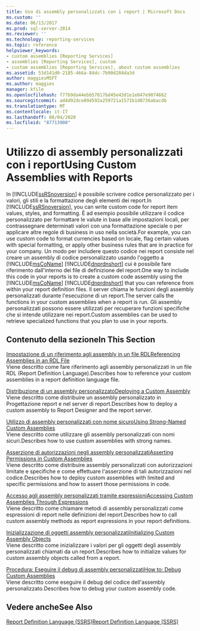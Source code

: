 ```yaml
---
title: Uso di assembly personalizzati con i report | Microsoft Docs
ms.custom: ''
ms.date: 06/13/2017
ms.prod: sql-server-2014
ms.reviewer: ''
ms.technology: reporting-services
ms.topic: reference
helpviewer_keywords:
- custom assemblies [Reporting Services]
- assemblies [Reporting Services], custom
- custom assemblies [Reporting Services], about custom assemblies
ms.assetid: 53d141d0-2185-466a-84dc-7b90d284da3d
author: maggiesMSFT
ms.author: maggies
manager: kfile
ms.openlocfilehash: f77b9da44ebb57617bd45e43d1e1e847e9074662
ms.sourcegitcommit: ad4d92dce894592a259721a1571b1d8736abacdb
ms.translationtype: MT
ms.contentlocale: it-IT
ms.lasthandoff: 08/04/2020
ms.locfileid: "87713900"
---
```

# <a name="using-custom-assemblies-with-reports"></a><span data-ttu-id="6651c-102">Utilizzo di assembly personalizzati con i report</span><span class="sxs-lookup"><span data-stu-id="6651c-102">Using Custom Assemblies with Reports</span></span>
  <span data-ttu-id="6651c-103">In [!INCLUDE[ssRSnoversion](../../includes/ssrsnoversion-md.md)] è possibile scrivere codice personalizzato per i valori, gli stili e la formattazione degli elementi dei report.</span><span class="sxs-lookup"><span data-stu-id="6651c-103">In [!INCLUDE[ssRSnoversion](../../includes/ssrsnoversion-md.md)], you can write custom code for report item values, styles, and formatting.</span></span> <span data-ttu-id="6651c-104">È ad esempio possibile utilizzare il codice personalizzato per formattare le valute in base alle impostazioni locali, per contrassegnare determinati valori con una formattazione speciale o per applicare altre regole di business in uso nella società.</span><span class="sxs-lookup"><span data-stu-id="6651c-104">For example, you can use custom code to format currencies based on locale, flag certain values with special formatting, or apply other business rules that are in practice for your company.</span></span> <span data-ttu-id="6651c-105">Un modo per includere questo codice nei report consiste nel creare un assembly di codice personalizzato usando l'oggetto a [!INCLUDE[msCoName](../../includes/msconame-md.md)] [!INCLUDE[dnprdnshort](../../includes/dnprdnshort-md.md)] cui è possibile fare riferimento dall'interno dei file di definizione del report.</span><span class="sxs-lookup"><span data-stu-id="6651c-105">One way to include this code in your reports is to create a custom code assembly using the [!INCLUDE[msCoName](../../includes/msconame-md.md)] [!INCLUDE[dnprdnshort](../../includes/dnprdnshort-md.md)] that you can reference from within your report definition files.</span></span> <span data-ttu-id="6651c-106">Il server chiama le funzioni degli assembly personalizzati durante l'esecuzione di un report.</span><span class="sxs-lookup"><span data-stu-id="6651c-106">The server calls the functions in your custom assemblies when a report is run.</span></span> <span data-ttu-id="6651c-107">Gli assembly personalizzati possono essere utilizzati per recuperare funzioni specifiche che si intende utilizzare nei report.</span><span class="sxs-lookup"><span data-stu-id="6651c-107">Custom assemblies can be used to retrieve specialized functions that you plan to use in your reports.</span></span>  
  
## <a name="in-this-section"></a><span data-ttu-id="6651c-108">Contenuto della sezione</span><span class="sxs-lookup"><span data-stu-id="6651c-108">In This Section</span></span>  
 [<span data-ttu-id="6651c-109">Impostazione di un riferimento agli assembly in un file RDL</span><span class="sxs-lookup"><span data-stu-id="6651c-109">Referencing Assemblies in an RDL File</span></span>](referencing-assemblies-in-an-rdl-file.md)  
 <span data-ttu-id="6651c-110">Viene descritto come fare riferimento agli assembly personalizzati in un file RDL (Report Definition Language).</span><span class="sxs-lookup"><span data-stu-id="6651c-110">Describes how to reference your custom assemblies in a report definition language file.</span></span>  
  
 [<span data-ttu-id="6651c-111">Distribuzione di un assembly personalizzato</span><span class="sxs-lookup"><span data-stu-id="6651c-111">Deploying a Custom Assembly</span></span>](deploying-a-custom-assembly.md)  
 <span data-ttu-id="6651c-112">Viene descritto come distribuire un assembly personalizzato in Progettazione report e nel server di report.</span><span class="sxs-lookup"><span data-stu-id="6651c-112">Describes how to deploy a custom assembly to Report Designer and the report server.</span></span>  
  
 [<span data-ttu-id="6651c-113">Utilizzo di assembly personalizzati con nome sicuro</span><span class="sxs-lookup"><span data-stu-id="6651c-113">Using Strong-Named Custom Assemblies</span></span>](using-strong-named-custom-assemblies.md)  
 <span data-ttu-id="6651c-114">Viene descritto come utilizzare gli assembly personalizzati con nomi sicuri.</span><span class="sxs-lookup"><span data-stu-id="6651c-114">Describes how to use custom assemblies with strong names.</span></span>  
  
 [<span data-ttu-id="6651c-115">Asserzione di autorizzazioni negli assembly personalizzati</span><span class="sxs-lookup"><span data-stu-id="6651c-115">Asserting Permissions in Custom Assemblies</span></span>](asserting-permissions-in-custom-assemblies.md)  
 <span data-ttu-id="6651c-116">Viene descritto come distribuire assembly personalizzati con autorizzazioni limitate e specifiche e come effettuare l'asserzione di tali autorizzazioni nel codice.</span><span class="sxs-lookup"><span data-stu-id="6651c-116">Describes how to deploy custom assemblies with limited and specific permissions and how to assert those permissions in code.</span></span>  
  
 [<span data-ttu-id="6651c-117">Accesso agli assembly personalizzati tramite espressioni</span><span class="sxs-lookup"><span data-stu-id="6651c-117">Accessing Custom Assemblies Through Expressions</span></span>](accessing-custom-assemblies-through-expressions.md)  
 <span data-ttu-id="6651c-118">Viene descritto come chiamare metodi di assembly personalizzati come espressioni di report nelle definizioni del report.</span><span class="sxs-lookup"><span data-stu-id="6651c-118">Describes how to call custom assembly methods as report expressions in your report definitions.</span></span>  
  
 [<span data-ttu-id="6651c-119">Inizializzazione di oggetti assembly personalizzati</span><span class="sxs-lookup"><span data-stu-id="6651c-119">Initializing Custom Assembly Objects</span></span>](initializing-custom-assembly-objects.md)  
 <span data-ttu-id="6651c-120">Viene descritto come inizializzare i valori per gli oggetti degli assembly personalizzati chiamati da un report.</span><span class="sxs-lookup"><span data-stu-id="6651c-120">Describes how to initialize values for custom assembly objects called from a report.</span></span>  
  
 [<span data-ttu-id="6651c-121">Procedura: Eseguire il debug di assembly personalizzati</span><span class="sxs-lookup"><span data-stu-id="6651c-121">How to: Debug Custom Assemblies</span></span>](how-to-debug-custom-assemblies.md)  
 <span data-ttu-id="6651c-122">Viene descritto come eseguire il debug del codice dell'assembly personalizzato.</span><span class="sxs-lookup"><span data-stu-id="6651c-122">Describes how to debug your custom assembly code.</span></span>  
  
## <a name="see-also"></a><span data-ttu-id="6651c-123">Vedere anche</span><span class="sxs-lookup"><span data-stu-id="6651c-123">See Also</span></span>  
 [<span data-ttu-id="6651c-124">Report Definition Language &#40;SSRS&#41;</span><span class="sxs-lookup"><span data-stu-id="6651c-124">Report Definition Language &#40;SSRS&#41;</span></span>](../reports/report-definition-language-ssrs.md)  
  
  
